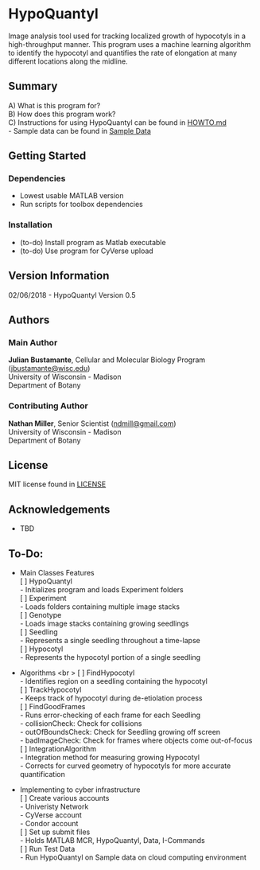# HypoQuantyl
Image analysis tool used for tracking localized growth of hypocotyls in a high-throughput manner. This program uses a machine learning algorithm to identify the hypocotyl and quantifies the rate of elongation at many different locations along the midline.

## Summary
A) What is this program for? <br />
B) How does this program work? <br />
C) Instructions for using HypoQuantyl can be found in [HOWTO.md](./HOWTO.md) <br />
	- Sample data can be found in [Sample Data](./SampleData) <br />

## Getting Started
### Dependencies
- Lowest usable MATLAB version
- Run scripts for toolbox dependencies




### Installation
- (to-do) Install program as Matlab executable <br />
- (to-do) Use program for CyVerse upload <br />

## Version Information
02/06/2018 - HypoQuantyl Version 0.5

## Authors
### Main Author
**Julian Bustamante**, Cellular and Molecular Biology Program (<jbustamante@wisc.edu>) <br />
	University of Wisconsin - Madison <br />
	Department of Botany <br />

### Contributing Author
**Nathan Miller**, Senior Scientist (<ndmill@gmail.com>) <br />
	University of Wisconsin - Madison <br />
	Department of Botany <br />

## License
MIT license found in [LICENSE](./LICENSE) <br />

## Acknowledgements
- TBD

## To-Do:
- Main Classes Features <br />
	[ ] HypoQuantyl <br />
		- Initializes program and loads Experiment folders <br />
	[ ] Experiment <br />
		- Loads folders containing multiple image stacks <br />
	[ ] Genotype <br />
		- Loads image stacks containing growing seedlings <br />
	[ ] Seedling <br />
		- Represents a single seedling throughout a time-lapse <br />
	[ ] Hypocotyl <br />
		- Represents the hypocotyl portion of a single seedling <br />

- Algorithms <br \>
	[ ] FindHypocotyl <br />
		- Identifies region on a seedling containing the hypocotyl <br />
	[ ] TrackHypocotyl <br />
		- Keeps track of hypocotyl during de-etiolation process <br />
	[ ] FindGoodFrames <br />
		- Runs error-checking of each frame for each Seedling <br />
		- collisionCheck: Check for collisions <br />
		- outOfBoundsCheck: Check for Seedling growing off screen <br />
		- badImageCheck: Check for frames where objects come out-of-focus <br />
	[ ] IntegrationAlgorithm <br />
		- Integration method for measuring growing Hypocotyl <br />
		- Corrects for curved geometry of hypocotyls for more accurate quantification <br />

- Implementing to cyber infrastructure <br />
	[ ] Create various accounts <br />
		- Univeristy Network <br />
		- CyVerse account <br />
		- Condor account <br />
	[ ] Set up submit files <br />
		- Holds MATLAB MCR, HypoQuantyl, Data, I-Commands <br />
	[ ] Run Test Data <br />
		- Run HypoQuantyl on Sample data on cloud computing environment
